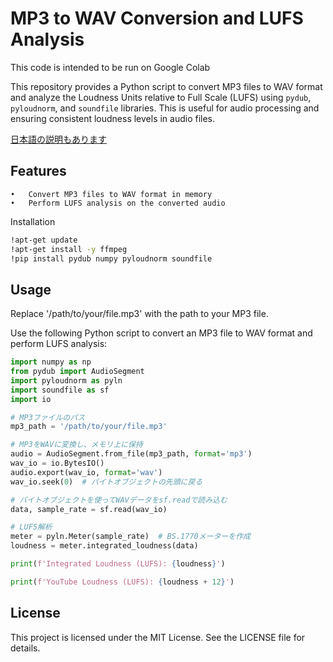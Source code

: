# MP3 to WAV Conversion and LUFS Analysis

This code is intended to be run on Google Colab

This repository provides a Python script to convert MP3 files to WAV format and analyze the Loudness Units relative to Full Scale (LUFS) using `pydub`, `pyloudnorm`, and `soundfile` libraries. This is useful for audio processing and ensuring consistent loudness levels in audio files.

[日本語の説明もあります](README.ja.md)

## Features

	•	Convert MP3 files to WAV format in memory
	•	Perform LUFS analysis on the converted audio

Installation

```bash
!apt-get update
!apt-get install -y ffmpeg
!pip install pydub numpy pyloudnorm soundfile
```

## Usage

Replace '/path/to/your/file.mp3' with the path to your MP3 file.

Use the following Python script to convert an MP3 file to WAV format and perform LUFS analysis:

```python
import numpy as np
from pydub import AudioSegment
import pyloudnorm as pyln
import soundfile as sf
import io

# MP3ファイルのパス
mp3_path = '/path/to/your/file.mp3'

# MP3をWAVに変換し、メモリ上に保持
audio = AudioSegment.from_file(mp3_path, format='mp3')
wav_io = io.BytesIO()
audio.export(wav_io, format='wav')
wav_io.seek(0)  # バイトオブジェクトの先頭に戻る

# バイトオブジェクトを使ってWAVデータをsf.readで読み込む
data, sample_rate = sf.read(wav_io)

# LUFS解析
meter = pyln.Meter(sample_rate)  # BS.1770メーターを作成
loudness = meter.integrated_loudness(data)

print(f'Integrated Loudness (LUFS): {loudness}')

print(f'YouTube Loudness (LUFS): {loudness + 12}')
```

## License

This project is licensed under the MIT License. See the LICENSE file for details.
